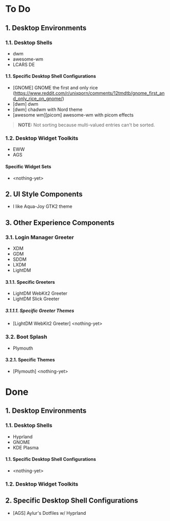 # To Do
## 1. Desktop Environments

### 1.1. Desktop Shells
- dwm
- awesome-wm
- LCARS DE
#### 1.1. Specific Desktop Shell Configurations
- \[GNOME\] GNOME the first and only rice (https://www.reddit.com/r/unixporn/comments/12tmdtb/gnome_first_and_only_rice_on_gnome/)
- \[dwm\] dwm
- \[dwm\] chadwm with Nord theme
- \[awesome wm\]\[picom\] awesome-wm with picom effects

> **NOTE:** Not sorting because multi-valued entries can't be sorted.
### 1.2. Desktop Widget Toolkits
- EWW
- AGS
#### Specific Widget Sets
- \<nothing-yet\>
## 2. UI Style Components
- I like Aqua-Joy GTK2 theme
## 3. Other Experience Components
### 3.1. Login Manager Greeter
- XDM
- GDM
- SDDM
- LXDM
- LightDM
#### 3.1.1. Specific Greeters
- LightDM WebKit2 Greeter
- LightDM Slick Greeter
##### 3.1.1.1. Specific Greeter Themes
- \[LightDM WebKit2 Greeter\] \<nothing-yet\>
### 3.2. Boot Splash
- Plymouth
#### 3.2.1. Specific Themes
- \[Plymouth\] \<nothing-yet\>
# Done
## 1. Desktop Environments
### 1.1. Desktop Shells
- Hyprland
- GNOME
- KDE Plasma
#### 1.1. Specific Desktop Shell Configurations
- \<nothing-yet\>
### 1.2. Desktop Widget Toolkits

## 2. Specific Desktop Shell Configurations
- \[AGS\] Aylur's Dotfiles w/ Hyprland